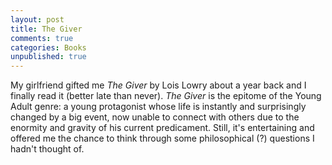 ```yaml
---
layout: post
title: The Giver
comments: true
categories: Books
unpublished: true
---
```


My girlfriend gifted me *The Giver* by Lois Lowry about a year back and I finally read it (better late than never). *The Giver* is the epitome of the Young Adult genre: a young protagonist whose life is instantly and surprisingly changed by a big event, now unable to connect with others due to the enormity and gravity of his current predicament. Still, it's entertaining and offered me the chance to think through some philosophical (?) questions I hadn't thought of.

###
